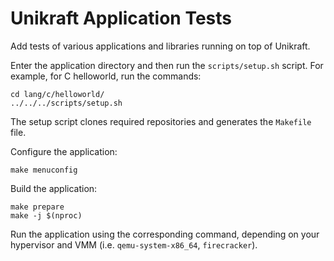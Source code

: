 # Unikraft Application Tests

Add tests of various applications and libraries running on top of Unikraft.

Enter the application directory and then run the `scripts/setup.sh` script.
For example, for C helloworld, run the commands:

```console
cd lang/c/helloworld/
../../../scripts/setup.sh
```

The setup script clones required repositories and generates the `Makefile` file.

Configure the application:

```console
make menuconfig
```

Build the application:

```console
make prepare
make -j $(nproc)
```

Run the application using the corresponding command, depending on your hypervisor and VMM (i.e. `qemu-system-x86_64`, `firecracker`).

